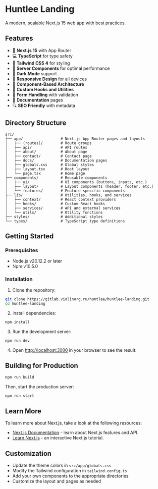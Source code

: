 # Huntlee Landing

A modern, scalable Next.js 15 web app with best practices.

## Features

- 🚀 **Next.js 15** with App Router
- 💻 **TypeScript** for type safety
- 🎨 **Tailwind CSS 4** for styling
- 🔄 **Server Components** for optimal performance
- 🌙 **Dark Mode** support
- 📱 **Responsive Design** for all devices
- 🧩 **Component-Based Architecture**
- 🧰 **Custom Hooks and Utilities**
- 📝 **Form Handling** with validation
- 📄 **Documentation** pages
- 🔍 **SEO Friendly** with metadata

## Directory Structure

```
src/
├── app/                 # Next.js App Router pages and layouts
│   ├── (routes)/        # Route groups
│   ├── api/             # API routes
│   ├── about/           # About page
│   ├── contact/         # Contact page
│   ├── docs/            # Documentation pages
│   ├── globals.css      # Global styles
│   ├── layout.tsx       # Root layout
│   └── page.tsx         # Home page
├── components/          # Reusable components
│   ├── ui/              # UI components (buttons, inputs, etc.)
│   ├── layout/          # Layout components (header, footer, etc.)
│   └── features/        # Feature-specific components
├── lib/                 # Utilities, hooks, and services
│   ├── context/         # React context providers
│   ├── hooks/           # Custom React hooks
│   ├── services/        # API and external services
│   └── utils/           # Utility functions
├── styles/              # Additional styles
└── types/               # TypeScript type definitions
```

## Getting Started

### Prerequisites

- Node.js v20.12.2 or later
- Npm v10.5.0

### Installation

1. Clone the repository:
```bash
git clone https://gitlab.violinorg.ru/huntlee/huntlee-landing.git
cd huntlee-landing
```

2. Install dependencies:
```bash
npm install
```

3. Run the development server:
```bash
npm run dev
```

4. Open [http://localhost:3000](http://localhost:3000) in your browser to see the result.

## Building for Production

```bash
npm run build
```

Then, start the production server:

```bash
npm run start
```

## Learn More

To learn more about Next.js, take a look at the following resources:

- [Next.js Documentation](https://nextjs.org/docs) - learn about Next.js features and API.
- [Learn Next.js](https://nextjs.org/learn) - an interactive Next.js tutorial.

## Customization

- Update the theme colors in `src/app/globals.css`
- Modify the Tailwind configuration in `tailwind.config.ts`
- Add your own components to the appropriate directories
- Customize the layout and pages as needed